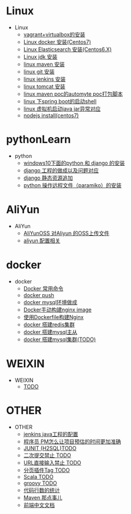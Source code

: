 # Linux
* Linux 
  * [vagrant+virtualbox的安装](https://github.com/yueheng-li/pythonLearn/wiki/virtual-vargant-centos-%E5%AE%89%E8%A3%85
)
  * [Linux docker 安装(Centos7)](https://github.com/yueheng-li/learn/wiki/Linux-docker-%E5%AE%89%E8%A3%85(Centos7))
  * [Linux Elasticsearch 安装(Centos6.X)](https://github.com/yueheng-li/linuxLearn/wiki/Linux-Elasticsearch-%E5%AE%89%E8%A3%85(Centos6.X))
  * [Linux jdk 安装](https://github.com/yueheng-li/linuxLearn/wiki/Linux-jdk-%E5%AE%89%E8%A3%85)
  * [linux maven 安装](https://github.com/yueheng-li/linuxLearn/wiki/linux-maven-%E5%AE%89%E8%A3%85)
  * [linux git 安装](https://github.com/yueheng-li/linuxLearn/wiki/linux-git-%E5%AE%89%E8%A3%85)
  * [linux jenkins 安装](https://github.com/yueheng-li/linuxLearn/wiki/linux-jenkins-%E5%AE%89%E8%A3%85)
  * [linux tomcat 安装](https://github.com/yueheng-li/linuxLearn/wiki/linux-tomcat-%E5%AE%89%E8%A3%85)
  * [linux maven poc的automyte poc打包脚本](https://github.com/yueheng-li/linuxLearn/wiki/linux-maven-poc%E7%9A%84automyte-poc%E8%84%9A%E6%9C%AC)
  * [linux 下spring boot的启动shell](https://github.com/yueheng-li/linuxLearn/wiki/linux-%E4%B8%8Bspring-boot%E7%9A%84%E5%90%AF%E5%8A%A8shell)
  * [linux 虚拟机启动java jar异常对应](https://github.com/yueheng-li/linuxLearn/wiki/linux-%E8%99%9A%E6%8B%9F%E6%9C%BA%E5%90%AF%E5%8A%A8java--jar%E5%BC%82%E5%B8%B8%E5%AF%B9%E5%BA%94)
  * [nodejs install(centos7)](https://github.com/yueheng-li/learn/wiki/nodejs-install(centos7))

# pythonLearn
* python
  * [windows10下面的python 和 django 的安装](https://github.com/yueheng-li/pythonLearn/wiki/python-and-django-install-in-windows)
  * [django 工程的做成以及问题对应](https://github.com/yueheng-li/pythonLearn/wiki/django-project)
  * [django 静态资源追加](https://github.com/yueheng-li/pythonLearn/wiki/django-%E9%9D%99%E6%80%81%E8%B5%84%E6%BA%90%E8%BF%BD%E5%8A%A0)
  * [python 操作远程文件（paramiko）的安装](https://github.com/yueheng-li/pythonLearn/wiki/python-%E6%93%8D%E4%BD%9C%E8%BF%9C%E7%A8%8B%E6%96%87%E4%BB%B6%EF%BC%88paramiko%EF%BC%89)

# AliYun
* AliYun
  * [AliYunOSS 对Aliyun 的OSS上传文件](https://github.com/yueheng-li/linuxLearn/wiki/AliYunOSS-%E5%AF%B9Aliyun-%E7%9A%84OSS%E4%B8%8A%E4%BC%A0%E6%96%87%E4%BB%B6)
  * [aliyun 配置相关](https://github.com/yueheng-li/linuxLearn/wiki/aliyun-%E9%85%8D%E7%BD%AE%E7%9B%B8%E5%85%B3)

# docker
* docker
  * [Docker 常用命令](https://github.com/yueheng-li/learn/wiki/Docker-%E5%B8%B8%E7%94%A8%E5%91%BD%E4%BB%A4)
  * [docker push](https://github.com/yueheng-li/dockerlearn/wiki/docker-push)
  * [docker mysql环境做成](https://github.com/yueheng-li/learn/wiki/docker-mysql%E7%8E%AF%E5%A2%83%E5%81%9A%E6%88%90)
  * [Docker手动构建nginx image](https://github.com/yueheng-li/dockerlearn/wiki/Docker%E6%89%8B%E5%8A%A8%E6%9E%84%E5%BB%BAnginx-image)
  * [使用Dockerfile构建Nginx](https://github.com/yueheng-li/dockerlearn/wiki/%E4%BD%BF%E7%94%A8Dockerfile%E6%9E%84%E5%BB%BANginx)
  * [docker 搭建redis集群](https://github.com/yueheng-li/learn/wiki/docker-%E6%90%AD%E5%BB%BAredis%E9%9B%86%E7%BE%A4)
  * [docker 搭建mysql主从](https://github.com/yueheng-li/learn/wiki/docker-%E6%90%AD%E5%BB%BAmysql%E4%B8%BB%E4%BB%8E)
  * [docker 搭建mysql集群(TODO)](https://github.com/yueheng-li/learn/wiki/docker-%E6%90%AD%E5%BB%BAmysql%E9%9B%86%E7%BE%A4)


# WEIXIN
* WEIXIN
  * [TODO](#)

# OTHER
* OTHER
  * [jenkins java工程的配置](https://github.com/yueheng-li/learn/wiki/jenkins--java%E5%B7%A5%E7%A8%8B%E7%9A%84%E9%85%8D%E7%BD%AE)
  * [程序员 PM怎么让项目预估的时间更加准确](https://github.com/yueheng-li/learn/wiki/%E7%A8%8B%E5%BA%8F%E5%91%98-PM%E6%80%8E%E4%B9%88%E8%AE%A9%E9%A1%B9%E7%9B%AE%E9%A2%84%E4%BC%B0%E7%9A%84%E6%97%B6%E9%97%B4%E6%9B%B4%E5%8A%A0%E5%87%86%E7%A1%AE)
  * [JUNIT (H2SQL)TODO](#)
  * [二次提交禁止 TODO](#)
  * [URL直接输入禁止 TODO](#)
  * [分页插件Tag TODO](#)
  * [Scala TODO](#)
  * [groovy TODO](#)
  * [代码行数的统计](https://github.com/yueheng-li/learn/wiki/%E4%BB%A3%E7%A0%81%E8%A1%8C%E6%95%B0%E7%BB%9F%E8%AE%A1)
  * [Maven 那点事儿](https://github.com/yueheng-li/learn/wiki/Maven-%E9%82%A3%E7%82%B9%E4%BA%8B%E5%84%BF)
  * [前端中文文档](https://docschina.org/)
  
  
  

